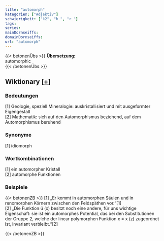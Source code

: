 ```yaml
---
title: "automorph"
kategorien: ["Adjektiv"]
schwierigkeit: ["k2", "h_", "r_"]
tags:
series:
mainDornseiffs:
domainDornseiffs:
url: "automorph"
---
```


{{< betonenÜbs >}}
**Übersetzung:**  
automorphic  
{{< /betonenÜbs >}}

## Wiktionary [[+](https://de.wiktionary.org/wiki/automorph)]

### Bedeutungen
[1] Geologie, speziell Mineralogie: auskristallisiert und mit ausgeformter Eigengestalt  
[2] Mathematik: sich auf den Automorphismus beziehend, auf dem Automorphismus beruhend  

### Synonyme
[1] idiomorph  

### Wortkombinationen
[1] ein automorpher Kristall  
[2] automorphe Funktionen  

### Beispiele
{{< betonenZB >}}
[1] „Er kommt in automorphen Säulen und in renomorphen Körnern zwischen den Feldspäthen vor.“[1]  
[2] „Die Funktion ü (x) besitzt noch eine andere, für uns wichtige Eigenschaft: sie ist ein automorphes Potential, das bei den Substitutionen der Gruppe 2, welche der linear polymorphen Funktion x = x (z) zugeordnet ist, invariant verbleibt.“[2]  

{{< /betonenZB >}}

